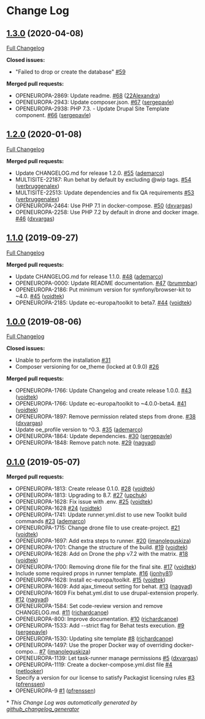 # Change Log

## [1.3.0](https://github.com/openeuropa/drupal-site-template/tree/1.3.0) (2020-04-08)
[Full Changelog](https://github.com/openeuropa/drupal-site-template/compare/1.2.0...1.3.0)

**Closed issues:**

- "Failed to drop or create the database" [\#59](https://github.com/openeuropa/drupal-site-template/issues/59)

**Merged pull requests:**

- OPENEUROPA-2869: Update readme. [\#68](https://github.com/openeuropa/drupal-site-template/pull/68) ([22Alexandra](https://github.com/22Alexandra))
- OPENEUROPA-2943: Update composer.json. [\#67](https://github.com/openeuropa/drupal-site-template/pull/67) ([sergepavle](https://github.com/sergepavle))
- OPENEUROPA-2938: PHP 7.3. - Update Drupal Site Template component. [\#66](https://github.com/openeuropa/drupal-site-template/pull/66) ([sergepavle](https://github.com/sergepavle))

## [1.2.0](https://github.com/openeuropa/drupal-site-template/tree/1.2.0) (2020-01-08)
[Full Changelog](https://github.com/openeuropa/drupal-site-template/compare/1.1.0...1.2.0)

**Merged pull requests:**

- Update CHANGELOG.md for release 1.2.0. [\#55](https://github.com/openeuropa/drupal-site-template/pull/55) ([ademarco](https://github.com/ademarco))
- MULTISITE-22187: Run behat by default by excluding @wip tags. [\#54](https://github.com/openeuropa/drupal-site-template/pull/54) ([verbruggenalex](https://github.com/verbruggenalex))
- MULTISITE-22513: Update dependencies and fix QA requirements [\#53](https://github.com/openeuropa/drupal-site-template/pull/53) ([verbruggenalex](https://github.com/verbruggenalex))
- OPENEUROPA-2464: Use PHP 7.1 in docker-compose. [\#50](https://github.com/openeuropa/drupal-site-template/pull/50) ([dxvargas](https://github.com/dxvargas))
- OPENEUROPA-2258: Use PHP 7.2 by default in drone and docker image. [\#46](https://github.com/openeuropa/drupal-site-template/pull/46) ([dxvargas](https://github.com/dxvargas))

## [1.1.0](https://github.com/openeuropa/drupal-site-template/tree/1.1.0) (2019-09-27)
[Full Changelog](https://github.com/openeuropa/drupal-site-template/compare/1.0.0...1.1.0)

**Merged pull requests:**

- Update CHANGELOG.md for release 1.1.0. [\#48](https://github.com/openeuropa/drupal-site-template/pull/48) ([ademarco](https://github.com/ademarco))
- OPENEUROPA-0000: Update README documentation. [\#47](https://github.com/openeuropa/drupal-site-template/pull/47) ([brummbar](https://github.com/brummbar))
- OPENEUROPA-2186: Put minimum version for symfony/browser-kit to ~4.0. [\#45](https://github.com/openeuropa/drupal-site-template/pull/45) ([voidtek](https://github.com/voidtek))
- OPENEUROPA-2185: Update ec-europa/toolkit to beta7. [\#44](https://github.com/openeuropa/drupal-site-template/pull/44) ([voidtek](https://github.com/voidtek))

## [1.0.0](https://github.com/openeuropa/drupal-site-template/tree/1.0.0) (2019-08-06)
[Full Changelog](https://github.com/openeuropa/drupal-site-template/compare/0.1.0...1.0.0)

**Closed issues:**

- Unable to perform the installation [\#31](https://github.com/openeuropa/drupal-site-template/issues/31)
- Composer versioning for oe\_theme \(locked at 0.9.0\) [\#26](https://github.com/openeuropa/drupal-site-template/issues/26)

**Merged pull requests:**

- OPENEUROPA-1766: Update Changelog and create release 1.0.0. [\#43](https://github.com/openeuropa/drupal-site-template/pull/43) ([voidtek](https://github.com/voidtek))
- OPENEUROPA-1766: Update ec-europa/toolkit to ~4.0.0-beta4. [\#41](https://github.com/openeuropa/drupal-site-template/pull/41) ([voidtek](https://github.com/voidtek))
- OPENEUROPA-1897: Remove permission related steps from drone. [\#38](https://github.com/openeuropa/drupal-site-template/pull/38) ([dxvargas](https://github.com/dxvargas))
- Update oe\_profile version to ^0.3. [\#35](https://github.com/openeuropa/drupal-site-template/pull/35) ([ademarco](https://github.com/ademarco))
- OPENEUROPA-1864: Update dependencies. [\#30](https://github.com/openeuropa/drupal-site-template/pull/30) ([sergepavle](https://github.com/sergepavle))
- OPENEUROPA-1848: Remove patch note. [\#29](https://github.com/openeuropa/drupal-site-template/pull/29) ([nagyad](https://github.com/nagyad))

## [0.1.0](https://github.com/openeuropa/drupal-site-template/tree/0.1.0) (2019-05-07)
**Merged pull requests:**

- OPENEUROPA-1813: Create release 0.1.0. [\#28](https://github.com/openeuropa/drupal-site-template/pull/28) ([voidtek](https://github.com/voidtek))
- OPENEUROPA-1813: Upgrading to 8.7. [\#27](https://github.com/openeuropa/drupal-site-template/pull/27) ([upchuk](https://github.com/upchuk))
- OPENEUROPA-1628: Fix issue with .env. [\#25](https://github.com/openeuropa/drupal-site-template/pull/25) ([voidtek](https://github.com/voidtek))
- OPENEUROPA-1628 [\#24](https://github.com/openeuropa/drupal-site-template/pull/24) ([voidtek](https://github.com/voidtek))
- OPENEUROPA-1741: Update runner.yml.dist to use new Toolkit build commands [\#23](https://github.com/openeuropa/drupal-site-template/pull/23) ([ademarco](https://github.com/ademarco))
- OPENEUROPA-1715: Change drone file to use create-project. [\#21](https://github.com/openeuropa/drupal-site-template/pull/21) ([voidtek](https://github.com/voidtek))
- OPENEUROPA-1697: Add extra steps to runner. [\#20](https://github.com/openeuropa/drupal-site-template/pull/20) ([imanoleguskiza](https://github.com/imanoleguskiza))
- OPENEUROPA-1701: Change the structure of the build. [\#19](https://github.com/openeuropa/drupal-site-template/pull/19) ([voidtek](https://github.com/voidtek))
- OPENEUROPA-1628: Add on Drone the php v7.2 with the matrix. [\#18](https://github.com/openeuropa/drupal-site-template/pull/18) ([voidtek](https://github.com/voidtek))
- OPENEUROPA-1700: Removing drone file for the final site. [\#17](https://github.com/openeuropa/drupal-site-template/pull/17) ([voidtek](https://github.com/voidtek))
- Include some required props in runner template. [\#16](https://github.com/openeuropa/drupal-site-template/pull/16) ([jonhy81](https://github.com/jonhy81))
- OPENEUROPA-1628: Install ec-europa/toolkit. [\#15](https://github.com/openeuropa/drupal-site-template/pull/15) ([voidtek](https://github.com/voidtek))
- OPENEUROPA-1609: Add ajax\_timeout setting for behat. [\#13](https://github.com/openeuropa/drupal-site-template/pull/13) ([nagyad](https://github.com/nagyad))
- OPENEUROPA-1609 Fix behat.yml.dist to use drupal-extension properly. [\#12](https://github.com/openeuropa/drupal-site-template/pull/12) ([nagyad](https://github.com/nagyad))
- OPENEUROPA-1584: Set code-review version and remove CHANGELOG.md. [\#11](https://github.com/openeuropa/drupal-site-template/pull/11) ([richardcanoe](https://github.com/richardcanoe))
- OPENEUROPA-800: Improve documentation. [\#10](https://github.com/openeuropa/drupal-site-template/pull/10) ([richardcanoe](https://github.com/richardcanoe))
- OPENEUROPA-1533: Add --strict flag for Behat tests execution. [\#9](https://github.com/openeuropa/drupal-site-template/pull/9) ([sergepavle](https://github.com/sergepavle))
- OPENEUROPA-1530: Updating site template [\#8](https://github.com/openeuropa/drupal-site-template/pull/8) ([richardcanoe](https://github.com/richardcanoe))
- OPENEUROPA-1497: Use the proper Docker way of overriding docker-compo… [\#7](https://github.com/openeuropa/drupal-site-template/pull/7) ([imanoleguskiza](https://github.com/imanoleguskiza))
- OPENEUROPA-1139: Let task-runner manage permissions [\#5](https://github.com/openeuropa/drupal-site-template/pull/5) ([dxvargas](https://github.com/dxvargas))
- OPENEUROPA-1119: Create a docker-compose.yml.dist file [\#4](https://github.com/openeuropa/drupal-site-template/pull/4) ([netlooker](https://github.com/netlooker))
- Specify a version for our license to satisfy Packagist licensing rules [\#3](https://github.com/openeuropa/drupal-site-template/pull/3) ([pfrenssen](https://github.com/pfrenssen))
- OPENEUROPA-9 [\#1](https://github.com/openeuropa/drupal-site-template/pull/1) ([pfrenssen](https://github.com/pfrenssen))



\* *This Change Log was automatically generated by [github_changelog_generator](https://github.com/skywinder/Github-Changelog-Generator)*
